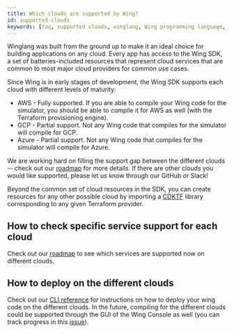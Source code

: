 ```yaml
---
title: Which clouds are supported by Wing?
id: supported-clouds
keywords: [faq, supported clouds, winglang, Wing programming language, Wing language, AWS, GCP, Azure]
---
```


Winglang was built from the ground up to make it an ideal choice for building applications on any cloud. Every app has access to the Wing SDK, a set of batteries-included resources that represent cloud services that are common to most major cloud providers for common use cases.

Since Wing is in early stages of development, the Wing SDK supports each cloud with different levels of maturity:
* AWS - Fully supported. If you are able to compile your Wing code for the simulator, you should be able to compile it for AWS as well (with the Terraform provisioning engine).
* GCP - Partial support. Not any Wing code that compiles for the simulator will compile for GCP. 
* Azure - Partial support. Not any Wing code that compiles for the simulator will compile for Azure. 

We are working hard on filling the support gap between the different clouds -- check out our [roadmap](https://docs.winglang.io/status#roadmap) for more details. If there are other clouds you would like supported, please let us know through our GitHub or Slack!

Beyond the common set of cloud resources in the SDK, you can create resources for any other possible cloud by importing a [CDKTF](https://github.com/hashicorp/terraform-cdk) library corresponding to any given Terraform provider.

## How to check specific service support for each cloud
Check out our [roadmap](https://docs.winglang.io/status#roadmap) to see which services are supported now on different clouds.

## How to deploy on the different clouds
Check out our [CLI reference](https://docs.winglang.io/reference/cli) for instructions on how to deploy your wing code on the different clouds.
In the future, compiling for the different clouds could be supported through the GUI of the Wing Console as well (you can track progress in this [issue](https://github.com/winglang/wing/issues/2051)).

